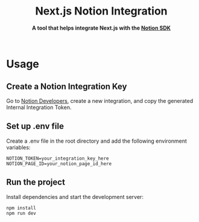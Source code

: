 <div align="center">
  <h1>Next.js Notion Integration</h1>
  <p>
		<b>A tool that helps integrate Next.js with the <a href="https://github.com/makenotion/notion-sdk-js">Notion SDK</a></b>
	</p>
	<br>
</div>

# Usage

## Create a Notion Integration Key
Go to <a href="https://developers.notion.com/">Notion Developers</a>, create a new integration, and copy the generated Internal Integration Token.

## Set up .env file
Create a .env file in the root directory and add the following environment variables:

```
NOTION_TOKEN=your_integration_key_here
NOTION_PAGE_ID=your_notion_page_id_here
```

## Run the project
Install dependencies and start the development server:

``` bash
npm install
npm run dev
```
